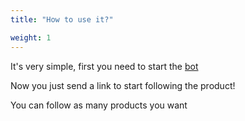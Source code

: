 ```yaml
---
title: "How to use it?"

weight: 1
---
```



It's very simple, first you need to start the [bot](https://t.me/AmazonTrackersBot)

Now you just send a link to start following the product!


You can follow as many products you want
